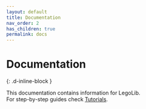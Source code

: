```yaml
---
layout: default
title: Documentation
nav_order: 2
has_children: true
permalink: docs
---
```

# Documentation  
{: .d-inline-block }  

This documentation contains information for LegoLib.  
For step-by-step guides check [Tutorials](https://legolib-fabric.mclegoman.com/tutorials).  